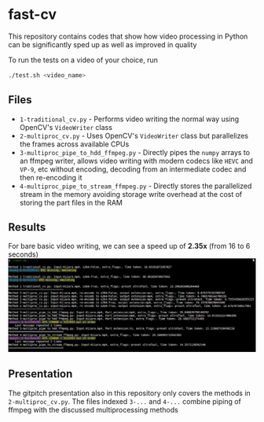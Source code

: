 # fast-cv

This repository contains codes that show how video processing in Python can be significantly sped up as well as improved in quality

To run the tests on a video of your choice, run
```bash
./test.sh <video_name>
```

## Files
* `1-traditional_cv.py` - Performs video writing the normal way using OpenCV's `VideoWriter` class
* `2-multiproc_cv.py` - Uses OpenCV's `VideoWriter` class but parallelizes the frames across available CPUs
* `3-multiproc_pipe_to_hdd_ffmpeg.py` - Directly pipes the `numpy` arrays to an ffmpeg writer, allows video writing with modern codecs like `HEVC` and `VP-9`, etc without encoding, decoding from an intermediate codec and then re-encoding it
* `4-multiproc_pipe_to_stream_ffmpeg.py` - Directly stores the parallelized stream in the memory avoiding storage write overhead at the cost of storing the part files in the RAM


## Results

For bare basic video writing, we can see a speed up of **2.35x** (from 16 to 6 seconds)
![results](results.png)

## Presentation
The gitpitch presentation also in this repository only covers the methods in `2-multiproc_cv.py`. The files indexed `3-...` and `4-...` combine piping of ffmpeg with the  discussed multiprocessing methods